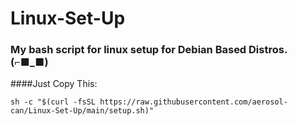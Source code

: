 # Linux-Set-Up

### My bash script for linux setup for Debian Based Distros. (⌐■_■)


####Just Copy This:
```
sh -c "$(curl -fsSL https://raw.githubusercontent.com/aerosol-can/Linux-Set-Up/main/setup.sh)" 
```
